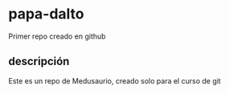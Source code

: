 # papa-dalto
Primer repo creado en github

## descripción
Este es un repo de Medusaurio, creado solo para el curso de git
